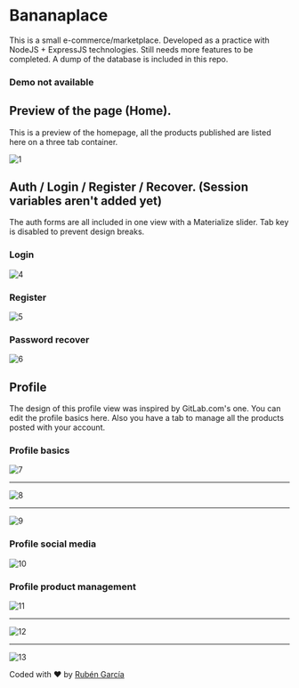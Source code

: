 # Bananaplace

This is a small e-commerce/marketplace. Developed as a practice with NodeJS + ExpressJS technologies. Still needs more features to be completed. A dump of the database is included in this repo.

### Demo not available

## Preview of the page (Home).

This is a preview of the homepage, all the products published are listed here on a three tab container.

![1](screenshots/home.png)


## Auth / Login / Register / Recover. (Session variables aren't added yet)

The auth forms are all included in one view with a Materialize slider. Tab key is disabled to prevent design breaks.

### Login

![4](screenshots/login.png)

### Register

![5](screenshots/register.png)

### Password recover

![6](screenshots/recover.png)

## Profile

The design of this profile view was inspired by GitLab.com's one. You can edit the profile basics here. Also you have a tab to manage all the products posted with your account.

### Profile basics

![7](screenshots/profile1.png)

___

![8](screenshots/profile2.png)

___

![9](screenshots/profile3.png)

### Profile social media

![10](screenshots/profile4.png)

### Profile product management

![11](screenshots/profile5.png)

___

![12](screenshots/profile6.png)

___

![13](screenshots/profile7.png)



Coded with :heart: by [Rubén García](https://rubengarcia.herokuapp.com/)
